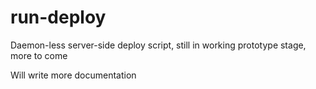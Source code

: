 # run-deploy

Daemon-less server-side deploy script, still in working prototype stage, more to come

Will write more documentation